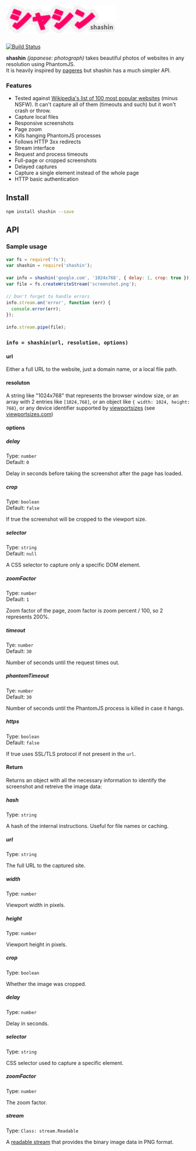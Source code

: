 ![shashin](./artwork/logo.png)
==============================

[![Build Status](https://secure.travis-ci.org/maxkueng/shashin.png?branch=master)](http://travis-ci.org/maxkueng/shashin)

**shashin** _(japanese: photograph)_ takes beautiful photos of websites in any
resolution using PhantomJS.  
It is heavily inspired by [pageres](https://github.com/sindresorhus/pageres) but
shashin has a much simpler API.

### Features

 - Tested against [Wikipedia's list of 100 most popular websites](https://en.wikipedia.org/wiki/List_of_most_popular_websites) (minus NSFW). 
   It can't capture all of them (timeouts and such) but it won't crash or throw.
 - Capture local files
 - Responsive screenshots
 - Page zoom
 - Kills hanging PhantomJS processes
 - Follows HTTP 3xx redirects
 - Stream interface
 - Request and process timeouts
 - Full-page or cropped screenshots
 - Delayed captures
 - Capture a single element instead of the whole page
 - HTTP basic authentication


## Install

```bash
npm install shashin --save
```

## API

### Sample usage

```javascript
var fs = require('fs');
var shashin = require('shashin');

var info = shashin('google.com', '1024x768', { delay: 1, crop: true });
var file = fs.createWriteStream('screenshot.png');

// Don't forget to handle errors
info.stream.on('error', function (err) {
  console.error(err);
});

info.stream.pipe(file);
```

### `info = shashin(url, resolution, options)`

#### url

Either a full URL to the website, just a domain name, or a local file path.

#### resoluton

A string like "1024x768" that represents the browser window size, or an array
with 2 entries like `[1024,768]`, or an object like `{ width: 1024, height:
768}`, or any device identifier supported by
[viewportsizes](https://www.npmjs.org/package/viewportsizes) (see
[viewportsizes.com](http://viewportsizes.com/))


#### options

##### delay

Type: `number`  
Default: `0`

Delay in seconds before taking the screenshot after the page has loaded.

##### crop

Type: `boolean`  
Default: `false`

If true the screenshot will be cropped to the viewport size.

##### selector

Type: `string`  
Default: `null`

A CSS selector to capture only a specific DOM element.

##### zoomFactor

Type: `number`  
Default: `1`

Zoom factor of the page, zoom factor is zoom percent / 100, so 2 represents 200%.

##### timeout

Tye: `number`  
Default: `30`

Number of seconds until the request times out.

##### phantomTimeout

Tye: `number`  
Default: `30`

Number of seconds until the PhantomJS process is killed in case it hangs.

##### https

Type: `boolean`  
Default: `false`

If true uses SSL/TLS protocol if not present in the `url`.

#### Return

Returns an object with all the necessary information to identify the 
screenshot and retreive the image data:

##### hash

Type: `string`

A hash of the internal instructions. Useful for file names or caching.

##### url

Type: `string`

The full URL to the captured site.

##### width

Type: `number`

Viewport width in pixels.

##### height

Type: `number`

Viewport height in pixels.

##### crop

Type: `boolean`

Whether the image was cropped.

##### delay

Type: `number`

Delay in seconds.

##### selector

Type: `string`

CSS selector used to capture a specific element.

##### zoomFactor

Type: `number`

The zoom factor.

##### stream

Type: `Class: stream.Readable`

A [readable
stream](http://nodejs.org/api/stream.html#stream_class_stream_readable_1) that
provides the binary image data in PNG format.
